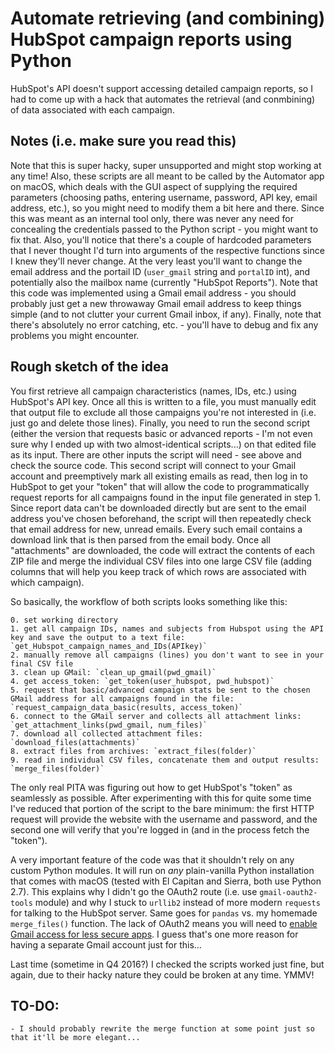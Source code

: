 # Automate retrieving (and combining) HubSpot campaign reports using Python

HubSpot's API doesn't support accessing detailed campaign reports, so I had to come up with a hack that automates the retrieval (and conmbining) of data associated with each campaign.

## Notes (i.e. make sure you read this)

Note that this is super hacky, super unsupported and might stop working at any time! Also, these scripts are all meant to be called by the Automator app on macOS, which deals with the GUI aspect of supplying the required parameters (choosing paths, entering username, password, API key, email address, etc.), so you might need to modify them a bit here and there. Since this was meant as an internal tool only, there was never any need for concealing the credentials passed to the Python script - you might want to fix that. Also, you'll notice that there's a couple of hardcoded parameters that I never thought I'd turn into arguments of the respective functions since I knew they'll never change. At the very least you'll want to change the email address and the portail ID (`user_gmail` string and `portalID` int), and potentially also the mailbox name (currently "HubSpot Reports"). Note that this code was implemented using a Gmail email address - you should probably just get a new throwaway Gmail email address to keep things simple (and to not clutter your current Gmail inbox, if any). Finally, note that there's absolutely no error catching, etc. - you'll have to debug and fix any problems you might encounter.

## Rough sketch of the idea

You first retrieve all campaign characteristics (names, IDs, etc.) using HubSpot's API key. Once all this is written to a file, you must manually edit that output file to exclude all those campaigns you're not interested in (i.e. just go and delete those lines). Finally, you need to run the second script (either the version that requests basic or advanced reports - I'm not even sure why I ended up with two almost-identical scripts...) on that edited file as its input. There are other inputs the script will need - see above and check the source code. This second script will connect to your Gmail account and preemptively mark all existing emails as read, then log in to HubSpot to get your "token" that will allow the code to programmatically request reports for all campaigns found in the input file generated in step 1. Since report data can't be downloaded directly but are sent to the email address you've chosen beforehand, the script will then repeatedly check that email address for new, unread emails. Every such email contains a download link that is then parsed from the email body. Once all "attachments" are downloaded, the code will extract the contents of each ZIP file and merge the individual CSV files into one large CSV file (adding columns that will help you keep track of which rows are associated with which campaign).

So basically, the workflow of both scripts looks something like this:

    0. set working directory
    1. get all campaign IDs, names and subjects from Hubspot using the API key and save the output to a text file: `get_Hubspot_campaign_names_and_IDs(APIkey)`
    2. manually remove all campaigns (lines) you don't want to see in your final CSV file
    3. clean up GMail: `clean_up_gmail(pwd_gmail)`
    4. get access_token: `get_token(user_hubspot, pwd_hubspot)`
    5. request that basic/advanced campaign stats be sent to the chosen GMail address for all campaigns found in the file: `request_campaign_data_basic(results, access_token)`
    6. connect to the GMail server and collects all attachment links: `get_attachment_links(pwd_gmail, num_files)`
    7. download all collected attachment files: `download_files(attachments)`
    8. extract files from archives: `extract_files(folder)`
    9. read in individual CSV files, concatenate them and output results: `merge_files(folder)`

The only real PITA was figuring out how to get HubSpot's "token" as seamlessly as possible. After experimenting with this for quite some time I've reduced that portion of the script to the bare minimum: the first HTTP request will provide the website with the username and password, and the second one will verify that you're logged in (and in the process fetch the "token").

A very important feature of the code was that it shouldn't rely on any custom Python modules. It will run on *any* plain-vanilla Python installation that comes with macOS (tested with El Capitan and Sierra, both use Python 2.7). This explains why I didn't go the OAuth2 route (i.e. use `gmail-oauth2-tools` module) and why I stuck to `urllib2` instead of more modern `requests` for talking to the HubSpot server. Same goes for `pandas` vs. my homemade `merge_files()` function. The lack of OAuth2 means you will need to [enable Gmail access for less secure apps](https://www.google.com/settings/security/lesssecureapps). I guess that's one more reason for having a separate Gmail account just for this...

Last time (sometime in Q4 2016?) I checked the scripts worked just fine, but again, due to their hacky nature they could be broken at any time. YMMV!

## TO-DO:

    - I should probably rewrite the merge function at some point just so that it'll be more elegant...
